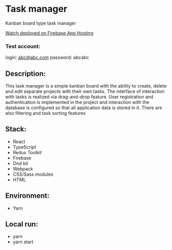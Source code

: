 # Task manager

Kanban board type task manager

[Watch deployed on Firebase App Hosting](https://tasks-manager-7a2f5.web.app/project/ymtd9y8)

### Test account:

login: abc@abc.com
password: abcabc

## Description:

This task manager is a simple kanban board with the ability to create, delete and edit separate projects with their own tasks. The interface of interaction with tasks is realized via drag-and-drop feature. User registration and authentication is implemented in the project and interaction with the database is configured so that all application data is stored in it. There are also filtering and task sorting features

## Stack:

-   React
-   TypeScript
-   Redux Toolkit
-   Firebase
-   Dnd kit
-   Webpack
-   CSS/Sass modules
-   HTML

## Environment:

-   Yarn

## Local run:

-   yarn
-   yarn start
